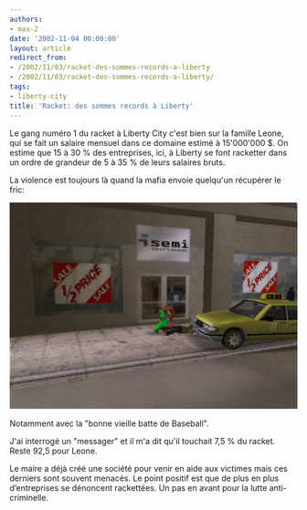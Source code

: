 ```yaml
---
authors:
- max-2
date: '2002-11-04 00:00:00'
layout: article
redirect_from:
- /2002/11/03/racket-des-sommes-records-a-liberty
- /2002/11/03/racket-des-sommes-records-a-liberty/
tags:
- liberty-city
title: 'Racket: des sommes records à Liberty'
---
```



Le gang numéro 1 du racket à Liberty City c'est bien sur la famille Leone, qui se fait un salaire mensuel dans ce domaine estimé à 15'000'000 $. On estime que 15 à 30 % des entreprises, ici, à Liberty se font racketter dans un ordre de grandeur de 5 à 35 % de leurs salaires bruts.

La violence est toujours là quand la mafia envoie quelqu'un récupérer le fric:

![](/content/images/v1/user20/racket.jpg)

Notamment avec la "bonne vieille batte de Baseball".

J'ai interrogé un "messager" et il m'a dit qu'il touchait 7,5 % du racket. Reste 92,5 pour Leone.

Le maire a déjà créé une société pour venir en aide aux victimes mais ces derniers sont souvent menacés. Le point positif est que de plus en plus d’entreprises se dénoncent rackettées. Un pas en avant pour la lutte anti-criminelle.